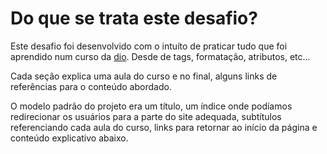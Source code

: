 # Do que se trata este desafio?

Este desafio foi desenvolvido com o intuíto de praticar tudo que foi aprendido num curso da [dio](https://www.dio.me/). Desde de tags, formatação, atributos, etc...

Cada seção explica uma aula do curso e no final, alguns links de referências para o conteúdo abordado.

O modelo padrão do projeto era um título, um índice onde podíamos redirecionar os usuários para a parte do site adequada, subtítulos referenciando cada aula do curso, links para retornar ao início da página e conteúdo explicativo abaixo.
